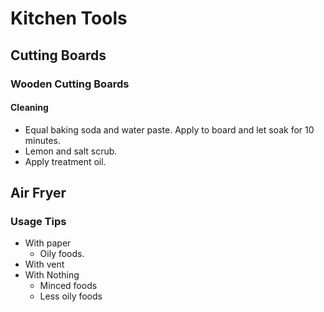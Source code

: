 # Kitchen Tools

## Cutting Boards

### Wooden Cutting Boards

#### Cleaning

- Equal baking soda and water paste. Apply to board and let soak for 10 minutes.
- Lemon and salt scrub.
- Apply treatment oil.

## Air Fryer

### Usage Tips

- With paper
  - Oily foods.
- With vent
- With Nothing
  - Minced foods
  - Less oily foods
